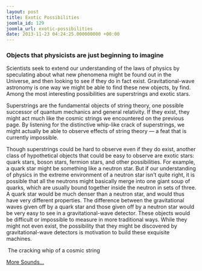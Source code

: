 ```yaml
---
layout: post
title: Exotic Possibilities
joomla_id: 129
joomla_url: exotic-possibilities
date: 2013-11-23 04:24:25.000000000 +00:00
---
```

<h3>Objects that physicists are just beginning to imagine</h3>
<p>Scientists seek to extend our understanding of the laws of physics by speculating about what new phenomena might be found out in the Universe, and then looking to see if they do in fact exist. Gravitational-wave astronomy is one way we might be able to find these new objects, by find. Among the most interesting possibilities are superstrings and exotic stars.</p>
<p>Superstrings are the fundamental objects of string theory, one possible successor of quantum mechanics and general relativity. If they exist, they might act much like the cosmic strings we encountered on the previous page. By listening for the distinctive whip-like crack of superstrings, we might actually be able to observe effects of string theory — a feat that is currently impossible.</p>
<p>Though superstrings could be hard to observe even if they do exist, another class of hypothetical objects that could be easy to observe are exotic stars: quark stars, boson stars, fermion stars, and other possibilities. For example, a quark star might be something like a neutron star. But if our understanding of physics in the extreme environment of a neutron star isn't quite right, it is possible that all the neutrons might basically merge into one giant soup of quarks, which are usually bound together inside the neutron in sets of three. A quark star would be much denser than a neutron star, and would thus have very different properties. The difference between the gravitational waves given off by a quark star and those given off by a neutron star would be very easy to see in a gravitational-wave detector. These objects would be difficult or impossible to measure in more traditional ways. While they might not even exist, the possibility that they might be discovered by gravitational-wave detectors is motivation to build these exquisite machines.</p>
<div class="sound">
<p class="icon-volume-up">&nbsp;The cracking whip of a cosmic string</p>
<p>
<audio src="sound/Cusp.wav" type="audio/x-wav"></audio>
</p>
</div>
<p><a href="index.php?Itemid=238" class="button" title="More Sounds...">More Sounds...</a></p>
